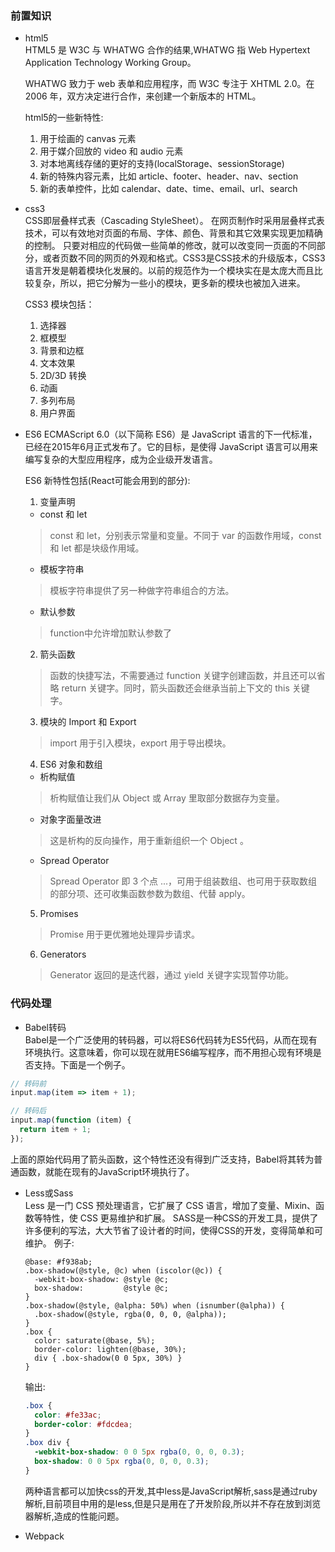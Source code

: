 ### 前置知识
- html5   
  HTML5 是 W3C 与 WHATWG 合作的结果,WHATWG 指 Web Hypertext Application Technology Working Group。

  WHATWG 致力于 web 表单和应用程序，而 W3C 专注于 XHTML 2.0。在 2006 年，双方决定进行合作，来创建一个新版本的 HTML。

  html5的一些新特性:
  1. 用于绘画的 canvas 元素
  2. 用于媒介回放的 video 和 audio 元素
  3. 对本地离线存储的更好的支持(localStorage、sessionStorage)
  4. 新的特殊内容元素，比如 article、footer、header、nav、section
  5. 新的表单控件，比如 calendar、date、time、email、url、search

- css3   
  CSS即层叠样式表（Cascading StyleSheet）。 在网页制作时采用层叠样式表技术，可以有效地对页面的布局、字体、颜色、背景和其它效果实现更加精确的控制。 只要对相应的代码做一些简单的修改，就可以改变同一页面的不同部分，或者页数不同的网页的外观和格式。CSS3是CSS技术的升级版本，CSS3语言开发是朝着模块化发展的。以前的规范作为一个模块实在是太庞大而且比较复杂，所以，把它分解为一些小的模块，更多新的模块也被加入进来。

  CSS3 模块包括：
  1. 选择器
  2. 框模型
  3. 背景和边框
  4. 文本效果
  5. 2D/3D 转换
  6. 动画
  7. 多列布局
  8. 用户界面

- ES6
ECMAScript 6.0（以下简称 ES6）是 JavaScript 语言的下一代标准，已经在2015年6月正式发布了。它的目标，是使得 JavaScript 语言可以用来编写复杂的大型应用程序，成为企业级开发语言。

  ES6 新特性包括(React可能会用到的部分):
  1. 变量声明
    - const 和 let
    > const 和 let，分别表示常量和变量。不同于 var 的函数作用域，const 和 let 都是块级作用域。

    - 模板字符串
    > 模板字符串提供了另一种做字符串组合的方法。

    - 默认参数
    > function中允许增加默认参数了

  2. 箭头函数
  > 函数的快捷写法，不需要通过 function 关键字创建函数，并且还可以省略 return 关键字。同时，箭头函数还会继承当前上下文的 this 关键字。

  3. 模块的 Import 和 Export
  > import 用于引入模块，export 用于导出模块。

  4. ES6 对象和数组
    - 析构赋值
    > 析构赋值让我们从 Object 或 Array 里取部分数据存为变量。

    - 对象字面量改进
    > 这是析构的反向操作，用于重新组织一个 Object 。

    - Spread Operator
    > Spread Operator 即 3 个点 ...，可用于组装数组、也可用于获取数组的部分项、还可收集函数参数为数组、代替 apply。

  5. Promises
  > Promise 用于更优雅地处理异步请求。

  6. Generators
  > Generator 返回的是迭代器，通过 yield 关键字实现暂停功能。

### 代码处理
- Babel转码   
Babel是一个广泛使用的转码器，可以将ES6代码转为ES5代码，从而在现有环境执行。这意味着，你可以现在就用ES6编写程序，而不用担心现有环境是否支持。下面是一个例子。
``` javascript
// 转码前
input.map(item => item + 1);

// 转码后
input.map(function (item) {
  return item + 1;
});
```
上面的原始代码用了箭头函数，这个特性还没有得到广泛支持，Babel将其转为普通函数，就能在现有的JavaScript环境执行了。

- Less或Sass      
  Less 是一门 CSS 预处理语言，它扩展了 CSS 语言，增加了变量、Mixin、函数等特性，使 CSS 更易维护和扩展。
  SASS是一种CSS的开发工具，提供了许多便利的写法，大大节省了设计者的时间，使得CSS的开发，变得简单和可维护。
  例子:
    ``` less
    @base: #f938ab;
    .box-shadow(@style, @c) when (iscolor(@c)) {
      -webkit-box-shadow: @style @c;
      box-shadow:         @style @c;
    }
    .box-shadow(@style, @alpha: 50%) when (isnumber(@alpha)) {
      .box-shadow(@style, rgba(0, 0, 0, @alpha));
    }
    .box {
      color: saturate(@base, 5%);
      border-color: lighten(@base, 30%);
      div { .box-shadow(0 0 5px, 30%) }
    }
    ```
    输出:
    ``` css
    .box {
      color: #fe33ac;
      border-color: #fdcdea;
    }
    .box div {
      -webkit-box-shadow: 0 0 5px rgba(0, 0, 0, 0.3);
      box-shadow: 0 0 5px rgba(0, 0, 0, 0.3);
    }
    ```
    两种语言都可以加快css的开发,其中less是JavaScript解析,sass是通过ruby解析,目前项目中用的是less,但是只是用在了开发阶段,所以并不存在放到浏览器解析,造成的性能问题。


- Webpack   
